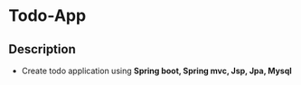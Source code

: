 # Todo-App
## Description
* Create todo application using **Spring boot, Spring mvc, Jsp, Jpa, Mysql**